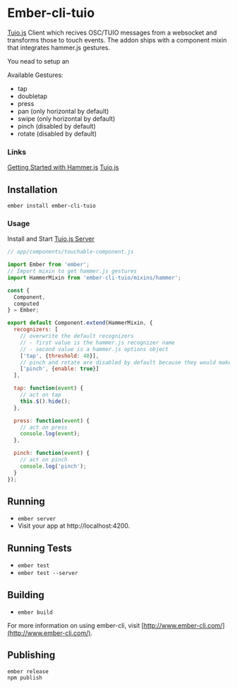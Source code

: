 # Ember-cli-tuio

[Tuio.js](http://fe9lix.github.io/Tuio.js/) Client which recives OSC/TUIO messages from a websocket and transforms those to touch events. The addon ships with a component mixin that integrates hammer.js gestures.

You nead to setup an

Available Gestures:
- tap
- doubletap
- press
- pan (only horizontal by default)
- swipe (only horizontal by default)
- pinch (disabled by default)
- rotate (disabled by default)


### Links

[Getting Started with Hammer.js](http://hammerjs.github.io/getting-started/)
[Tuio.js](http://fe9lix.github.io/Tuio.js/)


## Installation

```
ember install ember-cli-tuio
```

### Usage

Install and Start [Tuio.js Server](http://fe9lix.github.io/Tuio.js/)

```js
// app/components/touchable-component.js

import Ember from 'ember';
// Import mixin to get hammer.js gestures
import HammerMixin from 'ember-cli-tuio/mixins/hammer';

const {
  Component,
  computed
} = Ember;

export default Component.extend(HammerMixin, {
  recognizers: [
    // overwrite the default recognizers
    // - first value is the hammer.js recognizer name
    // - second value is a hammer.js options object
    ['tap', {threshold: 40}],
	// pinch and rotate are disabled by default because they would make the element blocking
	['pinch', {enable: true}]
  ],

  tap: function(event) {
    // act on tap
	this.$().hide();
  },

  press: function(event) {
    // act on press
    console.log(event);
  },

  pinch: function(event) {
    // act on pinch
    console.log('pinch');
  }
});
```


## Running

* `ember server`
* Visit your app at http://localhost:4200.

## Running Tests

* `ember test`
* `ember test --server`

## Building

* `ember build`

For more information on using ember-cli, visit [http://www.ember-cli.com/](http://www.ember-cli.com/).

## Publishing
```
ember release
npm publish
```